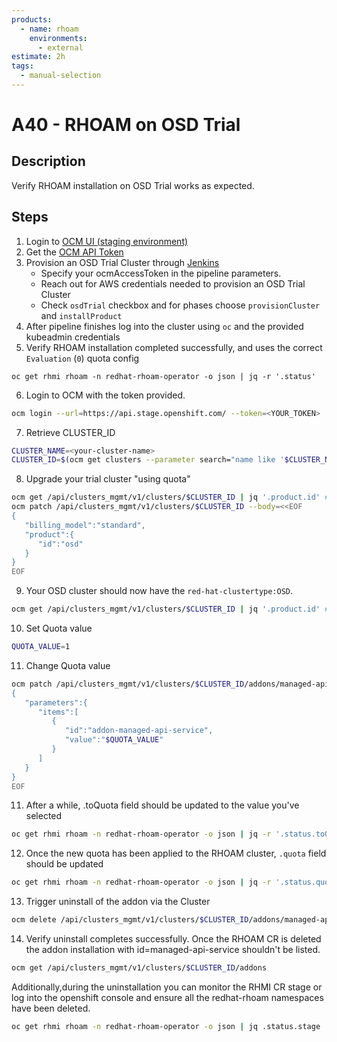 ```yaml
---
products:
  - name: rhoam
    environments:
      - external
estimate: 2h
tags:
  - manual-selection
---
```


# A40 - RHOAM on OSD Trial

## Description

Verify RHOAM installation on OSD Trial works as expected.

## Steps

1. Login to [OCM UI (staging environment)](https://qaprodauth.console.redhat.com/beta/openshift/)
2. Get the [OCM API Token](https://qaprodauth.console.redhat.com/beta/openshift/token)
3. Provision an OSD Trial Cluster through [Jenkins](https://master-jenkins-csb-intly.apps.ocp-c1.prod.psi.redhat.com/job/ManagedAPI/job/managed-api-install-addon-flow/)
   - Specify your ocmAccessToken in the pipeline parameters.
   - Reach out for AWS credentials needed to provision an OSD Trial Cluster
   - Check `osdTrial` checkbox and for phases choose `provisionCluster` and `installProduct`
4. After pipeline finishes log into the cluster using `oc` and the provided kubeadmin credentials
5. Verify RHOAM installation completed successfully, and uses the correct `Evaluation` (`0`) quota config

```
oc get rhmi rhoam -n redhat-rhoam-operator -o json | jq -r '.status'
```

6.  Login to OCM with the token provided.

```bash
ocm login --url=https://api.stage.openshift.com/ --token=<YOUR_TOKEN>
```

7.  Retrieve CLUSTER_ID

```bash
CLUSTER_NAME=<your-cluster-name>
CLUSTER_ID=$(ocm get clusters --parameter search="name like '$CLUSTER_NAME'" | jq -r '.items[0].id')
```

8. Upgrade your trial cluster "using quota"

```bash
ocm get /api/clusters_mgmt/v1/clusters/$CLUSTER_ID | jq '.product.id' # expected output: osdtrial
ocm patch /api/clusters_mgmt/v1/clusters/$CLUSTER_ID --body=<<EOF
{
   "billing_model":"standard",
   "product":{
      "id":"osd"
   }
}
EOF
```

9. Your OSD cluster should now have the `red-hat-clustertype:OSD`.

```bash
ocm get /api/clusters_mgmt/v1/clusters/$CLUSTER_ID | jq '.product.id' # expected output: osd
```

10. Set Quota value

```bash
QUOTA_VALUE=1
```

11. Change Quota value

```bash
ocm patch /api/clusters_mgmt/v1/clusters/$CLUSTER_ID/addons/managed-api-service --body=<<EOF
{
   "parameters":{
      "items":[
         {
            "id":"addon-managed-api-service",
            "value":"$QUOTA_VALUE"
         }
      ]
   }
}
EOF
```

11. After a while, .toQuota field should be updated to the value you've selected

```bash
oc get rhmi rhoam -n redhat-rhoam-operator -o json | jq -r '.status.toQuota'
```

12. Once the new quota has been applied to the RHOAM cluster, `.quota` field should be updated

```bash
oc get rhmi rhoam -n redhat-rhoam-operator -o json | jq -r '.status.quota'
```

13. Trigger uninstall of the addon via the Cluster

```bash
ocm delete /api/clusters_mgmt/v1/clusters/$CLUSTER_ID/addons/managed-api-service
```

14. Verify uninstall completes successfully. Once the RHOAM CR is deleted the addon installation with id=managed-api-service shouldn't be listed.

```bash
ocm get /api/clusters_mgmt/v1/clusters/$CLUSTER_ID/addons
```

Additionally,during the uninstallation you can monitor the RHMI CR stage or log into the openshift console and ensure all the redhat-rhoam namespaces have been deleted.

```bash
oc get rhmi rhoam -n redhat-rhoam-operator -o json | jq .status.stage
```
